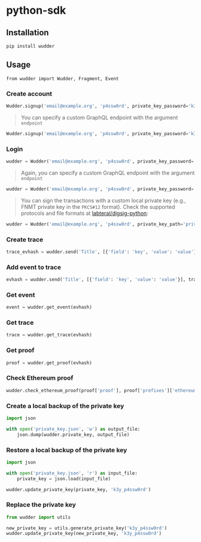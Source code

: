 # python-sdk

## Installation

```bash
pip install wudder
```

## Usage

```
from wudder import Wudder, Fragment, Event
```

### Create account

```python
Wudder.signup('email@example.org', 'p4ssw0rd', private_key_password='k3y_p4ssw0rd')
```

> You can specify a custom GraphQL endpoint with the argument `endpoint`

```python
Wudder.signup('email@example.org', 'p4ssw0rd', private_key_password='k3y_p4ssw0rd', endpoint='https://api.pre.wudder.tech/graphql/')
```

### Login

```python
wudder = Wudder('email@example.org', 'p4ssw0rd', private_key_password='k3y_p4ssw0rd')
```

> Again, you can specify a custom GraphQL endpoint with the argument `endpoint`

```python
wudder = Wudder('email@example.org', 'p4ssw0rd', private_key_password='k3y_p4ssw0rd', endpoint='https://api.pre.wudder.tech/graphql/')
```

> You can sign the transactions with a custom local private key (e.g., FNMT private key in the `PKCS#12` format). Check the supported protocols and file formats at [labteral/digsig-python](https://github.com/labteral/digsig-python):
```python
wudder = Wudder('email@example.org', 'p4ssw0rd', private_key_path='private_key.p12', private_key_password='k3y_p4ssw0rd')
```

### Create trace

```python
trace_evhash = wudder.send('Title', [{'field': 'key', 'value': 'value'}])
```

### Add event to trace

```python
evhash = wudder.send('Title', [{'field': 'key', 'value': 'value'}], trace=trace_evhash)
```

### Get event

```python
event = wudder.get_event(evhash)
```

### Get trace

```python
trace = wudder.get_trace(evhash)
```

### Get proof

```python
proof = wudder.get_proof(evhash)
```

### Check Ethereum proof

```python
wudder.check_ethereum_proof(proof['proof'], proof['prefixes']['ethereum']['tx_hash']))
```

### Create a local backup of the private key

```python
import json

with open('private_key.json', 'w') as output_file:
    json.dump(wudder.private_key, output_file)
```

### Restore a local backup of the private key

```python
import json

with open('private_key.json', 'r') as input_file:
    private_key = json.load(input_file)

wudder.update_private_key(private_key, 'k3y_p4ssw0rd')
```

### Replace the private key

```python
from wudder import utils

new_private_key = utils.generate_private_key('k3y_p4ssw0rd')
wudder.update_private_key(new_private_key, 'k3y_p4ssw0rd')
```
